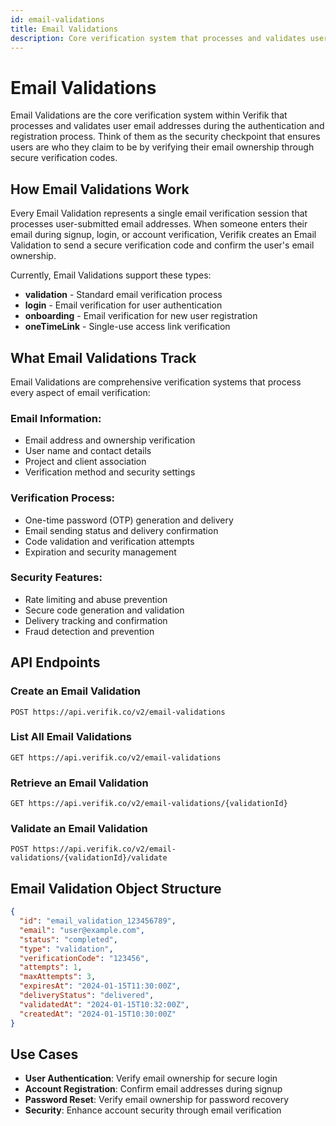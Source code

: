 ```yaml
---
id: email-validations
title: Email Validations
description: Core verification system that processes and validates user email addresses
---
```


# Email Validations

Email Validations are the core verification system within Verifik that processes and validates user email addresses during the authentication and registration process. Think of them as the security checkpoint that ensures users are who they claim to be by verifying their email ownership through secure verification codes.

## How Email Validations Work

Every Email Validation represents a single email verification session that processes user-submitted email addresses. When someone enters their email during signup, login, or account verification, Verifik creates an Email Validation to send a secure verification code and confirm the user's email ownership.

Currently, Email Validations support these types:

* **validation** - Standard email verification process
* **login** - Email verification for user authentication
* **onboarding** - Email verification for new user registration
* **oneTimeLink** - Single-use access link verification

## What Email Validations Track

Email Validations are comprehensive verification systems that process every aspect of email verification:

### Email Information:
* Email address and ownership verification
* User name and contact details
* Project and client association
* Verification method and security settings

### Verification Process:
* One-time password (OTP) generation and delivery
* Email sending status and delivery confirmation
* Code validation and verification attempts
* Expiration and security management

### Security Features:
* Rate limiting and abuse prevention
* Secure code generation and validation
* Delivery tracking and confirmation
* Fraud detection and prevention

## API Endpoints

### Create an Email Validation
```http
POST https://api.verifik.co/v2/email-validations
```

### List All Email Validations
```http
GET https://api.verifik.co/v2/email-validations
```

### Retrieve an Email Validation
```http
GET https://api.verifik.co/v2/email-validations/{validationId}
```

### Validate an Email Validation
```http
POST https://api.verifik.co/v2/email-validations/{validationId}/validate
```

## Email Validation Object Structure

```json
{
  "id": "email_validation_123456789",
  "email": "user@example.com",
  "status": "completed",
  "type": "validation",
  "verificationCode": "123456",
  "attempts": 1,
  "maxAttempts": 3,
  "expiresAt": "2024-01-15T11:30:00Z",
  "deliveryStatus": "delivered",
  "validatedAt": "2024-01-15T10:32:00Z",
  "createdAt": "2024-01-15T10:30:00Z"
}
```

## Use Cases

- **User Authentication**: Verify email ownership for secure login
- **Account Registration**: Confirm email addresses during signup
- **Password Reset**: Verify email ownership for password recovery
- **Security**: Enhance account security through email verification
